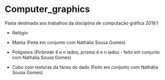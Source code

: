 # Computer_graphics

Pasta destinada aos trabalhos da disciplina de computação gráfica 2019.1

* Relógio

* Manta (Feita em conjunto com Nathália Sousa Gomes)

* Polígonos (Pirâmide 4 e n lados, prisma 4 e n lados - feito em conjunto com Nathália Sousa Gomes)

* Cubo com texturas da faces do dado (Feito em conjunto com Nathália Sousa Gomes)
